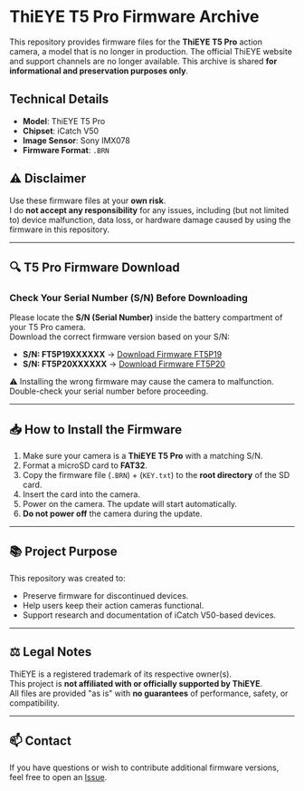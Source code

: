# ThiEYE T5 Pro Firmware Archive

This repository provides firmware files for the **ThiEYE T5 Pro** action camera, a model that is no longer in production. The official ThiEYE website and support channels are no longer available. This archive is shared **for informational and preservation purposes only**.

## Technical Details

- **Model**: ThiEYE T5 Pro  
- **Chipset**: iCatch V50  
- **Image Sensor**: Sony IMX078  
- **Firmware Format**: `.BRN`

## ⚠️ Disclaimer

Use these firmware files at your **own risk**.  
I do **not accept any responsibility** for any issues, including (but not limited to) device malfunction, data loss, or hardware damage caused by using the firmware in this repository.

---

## 🔍 T5 Pro Firmware Download

### Check Your Serial Number (S/N) Before Downloading

Please locate the **S/N (Serial Number)** inside the battery compartment of your T5 Pro camera.  
Download the correct firmware version based on your S/N:

- **S/N: FT5P19XXXXXX** → [Download Firmware FT5P19](link-to-ft5p19-firmware)
- **S/N: FT5P20XXXXXX** → [Download Firmware FT5P20](/ThiEYE%20T5%20Pro%20SERIAL%20%20FT5P20XXXXXX)

⚠️ Installing the wrong firmware may cause the camera to malfunction. Double-check your serial number before proceeding.

---

## 📥 How to Install the Firmware

1. Make sure your camera is a **ThiEYE T5 Pro** with a matching S/N.
2. Format a microSD card to **FAT32**.
3. Copy the firmware file (`.BRN`) + (`KEY.txt`) to the **root directory** of the SD card.
4. Insert the card into the camera.
5. Power on the camera. The update will start automatically.
6. **Do not power off** the camera during the update.

---

## 📚 Project Purpose

This repository was created to:

- Preserve firmware for discontinued devices.
- Help users keep their action cameras functional.
- Support research and documentation of iCatch V50-based devices.

---

## ⚖️ Legal Notes

ThiEYE is a registered trademark of its respective owner(s).  
This project is **not affiliated with or officially supported by ThiEYE**.  
All files are provided "as is" with **no guarantees** of performance, safety, or compatibility.

---

## 📫 Contact

If you have questions or wish to contribute additional firmware versions, feel free to open an [Issue](https://github.com/Ad3mix/Thieye-T5-Pro-Firmware/issues).


